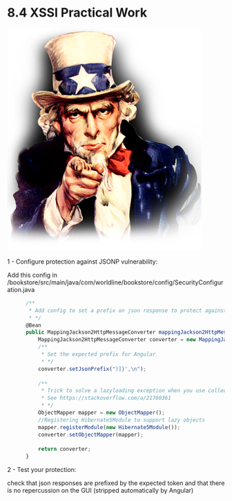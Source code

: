 # 8.4 XSSI Practical Work

![pw](../../assets/uncle-pw.png)

1 - Configure protection against JSONP vulnerability:

Add this config in /bookstore/src/main/java/com/worldline/bookstore/config/SecurityConfiguration.java

``` typescript 
      /**
       * Add config to set a prefix on json response to protect against JSONP vulnerability
       * */
      @Bean
      public MappingJackson2HttpMessageConverter mappingJackson2HttpMessageConverter() {
          MappingJackson2HttpMessageConverter converter = new MappingJackson2HttpMessageConverter();
          /**
           * Set the expected prefix for Angular
           * */
          converter.setJsonPrefix(")]}',\n");
          
          /**
           * Trick to solve a lazyloading exception when you use collections in your entities
           * See https://stackoverflow.com/a/21760361
           * */        
          ObjectMapper mapper = new ObjectMapper();
          //Registering Hibernate5Module to support lazy objects
          mapper.registerModule(new Hibernate5Module());
          converter.setObjectMapper(mapper);
                 
          return converter;
      }
```
2 - Test your protection: 

check that json responses are prefixed by the expected token and that there is no repercussion on the GUI (stripped automatically by Angular)
